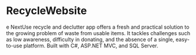 # RecycleWebsite
e NextUse recycle and declutter app offers a fresh and practical solution to the growing problem of waste from usable items. It tackles challenges such as low awareness, difficulty in donating, and the absence of a single, easy-to-use platform. Built with C#, ASP.NET MVC, and SQL Server.
